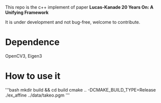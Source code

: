 This repo is the c++ implement of paper __Lucas-Kanade 20 Years On: A Unifying Framework__

It is under development and not bug-free, welcome to contribute.

# Dependence
OpenCV3, Eigen3

# How to use it
'''bash
mkdir build && cd build
cmake .. -DCMAKE_BUILD_TYPE=Release
./ex_affine ../data/takeo.pgm
'''